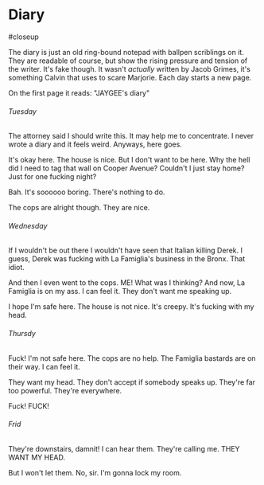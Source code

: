 # Diary

#closeup 

The diary is just an old ring-bound notepad with ballpen scriblings on it. They are readable of course, but show the rising pressure and tension of the writer. It's fake though. It wasn't *actually* written by Jacob Grimes, it's something Calvin that uses to scare Marjorie. Each day starts a new page.

On the first page it reads: "JAYGEE's diary"

###### Tuesday

The attorney said I should write this. It may help me to concentrate. I never wrote a diary and it feels weird. Anyways, here goes.

It's okay here. The house is nice. But I don't want to be here. Why the hell did I need to tag that wall on Cooper Avenue? Couldn't I just stay home? Just for one fucking night?

Bah. It's soooooo boring. There's nothing to do.

The cops are alright though. They are nice.

###### Wednesday

If I wouldn't be out there I wouldn't have seen that Italian killing Derek. I guess, Derek was fucking with La Famiglia's business in the Bronx. That idiot.

And then I even went to the cops. ME! What was I thinking? And now, La Famiglia is on my ass. I can feel it. They don't want me speaking up.

I hope I'm safe here. The house is not nice. It's creepy. It's fucking with my head.

###### Thursdy

Fuck!  I'm not safe here. The cops are no help. The Famiglia bastards are on their way. I can feel it.

They want my head. They don't accept if somebody speaks up. They're far too powerful. They're everywhere.

Fuck! FUCK!

###### Frid

They're downstairs, damnit! I can hear them. They're calling me. THEY WANT MY HEAD.

But I won't let them. No, sir. I'm gonna lock my room.
